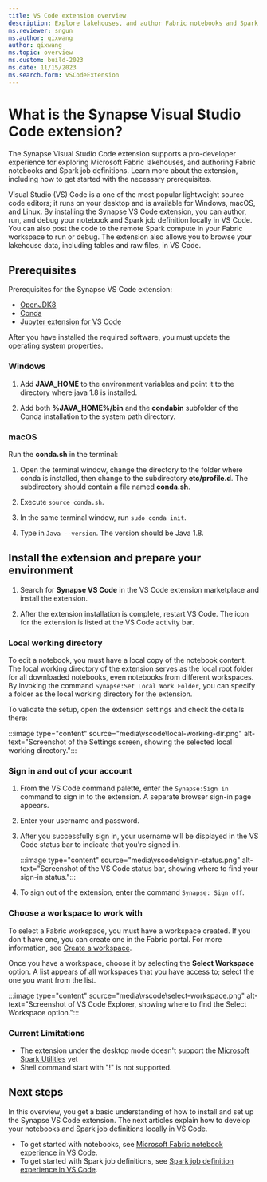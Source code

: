 ```yaml
---
title: VS Code extension overview
description: Explore lakehouses, and author Fabric notebooks and Spark job definitions with the Synapse VS Code extension. Learn about the prerequisites and installation.
ms.reviewer: sngun
ms.author: qixwang
author: qixwang
ms.topic: overview
ms.custom: build-2023
ms.date: 11/15/2023
ms.search.form: VSCodeExtension
---
```


# What is the Synapse Visual Studio Code extension?

The Synapse Visual Studio Code extension supports a pro-developer experience for exploring Microsoft Fabric lakehouses, and authoring Fabric notebooks and Spark job definitions. Learn more about the extension, including how to get started with the necessary prerequisites.

Visual Studio (VS) Code is a one of the most popular lightweight source code editors; it runs on your desktop and is available for Windows, macOS, and Linux. By installing the Synapse VS Code extension, you can author, run, and debug your notebook and Spark job definition locally in VS Code. You can also post the code to the remote Spark compute in your Fabric workspace to run or debug. The extension also allows you to browse your lakehouse data, including tables and raw files, in VS Code.

## Prerequisites

Prerequisites for the Synapse VS Code extension:

- [OpenJDK8](https://adoptium.net/temurin/releases/?version=8)
- [Conda](https://docs.conda.io/en/latest/miniconda.html)
- [Jupyter extension for VS Code](https://marketplace.visualstudio.com/items?itemName=ms-toolsai.jupyter)

After you have installed the required software, you must update the operating system properties.

### Windows

1. Add **JAVA_HOME** to the environment variables and point it to the directory where java 1.8 is installed.

2. Add both **%JAVA_HOME%/bin** and the **condabin** subfolder of the Conda installation to the system path directory.

### macOS

Run the **conda.sh** in the terminal:

1. Open the terminal window, change the directory to the folder where conda is installed, then change to the subdirectory **etc/profile.d**. The subdirectory should contain a file named **conda.sh**.

1. Execute `source conda.sh`.

1. In the same terminal window, run `sudo conda init`.

1. Type in `Java --version`. The version should be Java 1.8.

## Install the extension and prepare your environment

1. Search for **Synapse VS Code** in the VS Code extension marketplace and install the extension.

1. After the extension installation is complete, restart VS Code. The icon for the extension is listed at the VS Code activity bar.

### Local working directory

To edit a notebook, you must have a local copy of the notebook content. The local working directory of the extension serves as the local root folder for all downloaded notebooks, even notebooks from different workspaces. By invoking the command `Synapse:Set Local Work Folder`, you can specify a folder as the local working directory for the extension.

To validate the setup, open the extension settings and check the details there:

 :::image type="content" source="media\vscode\local-working-dir.png" alt-text="Screenshot of the Settings screen, showing the selected local working directory.":::

### Sign in and out of your account

1. From the VS Code command palette, enter the `Synapse:Sign in` command to sign in to the extension. A separate browser sign-in page appears.

1. Enter your username and password.

1. After you successfully sign in, your username will be displayed in the VS Code status bar to indicate that you're signed in.

   :::image type="content" source="media\vscode\signin-status.png" alt-text="Screenshot of the VS Code status bar, showing where to find your sign-in status.":::

1. To sign out of the extension, enter the command `Synapse: Sign off`.

### Choose a workspace to work with

To select a Fabric workspace, you must have a workspace created. If you don't have one, you can create one in the Fabric portal. For more information, see [Create a workspace](../get-started/create-workspaces.md).

Once you have a workspace, choose it by selecting the **Select Workspace** option. A list appears of all workspaces that you have access to; select the one you want from the list.

:::image type="content" source="media\vscode\select-workspace.png" alt-text="Screenshot of VS Code Explorer, showing where to find the Select Workspace option.":::

### Current Limitations

- The extension under the desktop mode doesn't support the [Microsoft Spark Utilities](/azure/synapse-analytics/spark/microsoft-spark-utilities?pivots=programming-language-python) yet
- Shell command start with "!" is not supported.

## Next steps

In this overview, you get a basic understanding of how to install and set up the Synapse VS Code extension. The next articles explain how to develop your notebooks and Spark job definitions locally in VS Code.

- To get started with notebooks, see [Microsoft Fabric notebook experience in VS Code](author-notebook-with-vs-code.md).
- To get started with Spark job definitions, see [Spark job definition experience in VS Code](author-sjd-with-vs-code.md).
